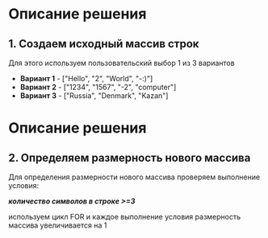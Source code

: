 # Описание решения

## 1. Создаем исходный массив строк

Для этого используем пользовательский выбор 1 из 3 вариантов
* **Вариант 1**  -  ["Hello", "2", "World", "-:)"]
* **Вариант 2**  -  ["1234", "1567", "-2", "computer"]
* **Вариант 3**  -  ["Russia", "Denmark", "Kazan"]
# Описание решения

## 2. Определяем размерность нового массива
Для определения размерности нового массива проверяем выполнение условия:

__*количество символов в строке >=3*__

используем цикл FOR и каждое выполнение условия размерность массива увеличивается на 1